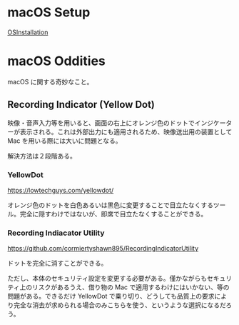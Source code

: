 # macOS Setup

[OSInstallation](OSInstallation.md)

# macOS Oddities

macOS に関する奇妙なこと。

## Recording Indicator (Yellow Dot)

映像・音声入力等を用いると、画面の右上にオレンジ色のドットでインジケーターが表示される。これは外部出力にも適用されるため、映像送出用の装置として Mac を用いる際には大いに問題となる。

解決方法は２段階ある。

### YellowDot

https://lowtechguys.com/yellowdot/

オレンジ色のドットを白色あるいは黒色に変更することで目立たなくするツール。完全に隠すわけではないが、即席で目立たなくすることができる。

### Recording Indiacator Utility

https://github.com/cormiertyshawn895/RecordingIndicatorUtility

ドットを完全に消すことができる。

ただし、本体のセキュリティ設定を変更する必要がある。僅かながらもセキュリティ上のリスクがあるうえ、借り物の Mac で適用するわけにはいかない、等の問題がある。できるだけ YellowDot で乗り切り、どうしても品質上の要求により完全な消去が求められる場合のみこちらを使う、というような選択になるだろう。
